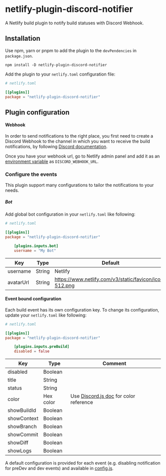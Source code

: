 # netlify-plugin-discord-notifier

A Netlify build plugin to notify build statuses with Discord Webhook.

## Installation

Use npm, yarn or pnpm to add the plugin to the `devPendencies` in `package.json`.

`npm install -D netlify-plugin-discord-notifier`

Add the plugin to your `netlify.toml` configuration file:

```toml
# netlify.toml

[[plugins]]
package = "netlify-plugin-discord-notifier"
```

## Plugin configuration
#### Webhook
In order to send notifications to the right place, you first need to create a Discord Webhook to the channel in which you want to receive the build notifications, by following [Discord documentation](https://support.discord.com/hc/en-us/articles/228383668-Intro-to-Webhooks).

Once you have your webhook url, go to Netlify admin panel and add it as an [environment variable](https://docs.netlify.com/build/configure-builds/environment-variables/#declare-variables) as `DISCORD_WEBHOOK_URL`.

### Configure the events

This plugin support many configurations to tailor the notifications to your needs.

##### Bot

Add global bot configuration in your `netlify.toml` like following:

```toml
# netlify.toml

[[plugins]]
package = "netlify-plugin-discord-notifier"

    [plugins.inputs.bot]
    username = "My Bot"
```

| Key       | Type   | Default                                                |
|-----------|--------|--------------------------------------------------------|
| username  | String | Netlify                                                |
| avatarUrl | String | https://www.netlify.com/v3/static/favicon/icon-512.png |

#### Event bound configuration

Each build event has its own configuration key. To change its configuration, update your `netlify.toml` like following:

```toml
# netlify.toml

[[plugins]]
package = "netlify-plugin-discord-notifier"

    [plugins.inputs.preBuild]
    disabled = false
```

| Key         | Type      | Comment                                                                                                        |
|-------------|-----------|----------------------------------------------------------------------------------------------------------------|
| disabled    | Boolean   |                                                                                                                |
| title       | String    |                                                                                                                |
| status      | String    |                                                                                                                |
| color       | Hex color | Use [Discord.js doc](https://discord.js.org/docs/packages/discord.js/main/Colors:Variable) for color reference |
| showBuildId | Boolean   |                                                                                                                |
| showContext | Boolean   |                                                                                                                |
| showBranch  | Boolean   |                                                                                                                |
| showCommit  | Boolean   |                                                                                                                |
| showDiff    | Boolean   |                                                                                                                |
| showLogs    | Boolean   |                                                                                                                |

A default configuration is provided for each event (e.g. disabling notification for preDev and dev events) and available in [config.js](/src/config.js).